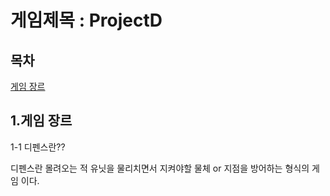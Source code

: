 # 게임제목 : ProjectD
## 목차
[게임 장르](#1.게임-장르)























































## 1.게임 장르
1-1 디펜스란??

디펜스란 몰려오는 적 유닛을 물리치면서 지켜야할 물체 or 지점을 방어하는 형식의 게임 이다.
